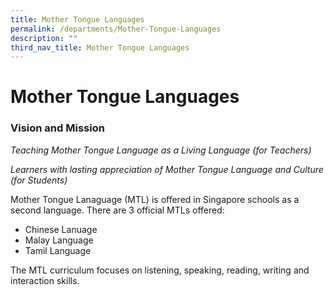 ```yaml
---
title: Mother Tongue Languages
permalink: /departments/Mother-Tongue-Languages
description: ""
third_nav_title: Mother Tongue Languages
---
```

# **Mother Tongue Languages**

### Vision and Mission


_Teaching Mother Tongue Language as a Living Language (for Teachers)_ 

_Learners with lasting appreciation of Mother Tongue Language and Culture (for Students)_

Mother Tongue Lanaguage (MTL) is offered in Singapore schools as a second language. There are 3 official MTLs offered:

*   Chinese Lanuage
*   Malay Language
*   Tamil Language

The MTL curriculum focuses on listening, speaking, reading, writing and interaction skills.